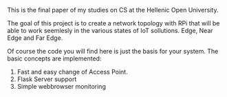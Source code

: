 This is the final paper of my studies on CS at the Hellenic Open University.

The goal of this project is to create a network topology with RPi that will be able to work seemlesly in the various states of IoT sollutions. Edge, Near Edge and Far Edge. 

Of course the code you will find here is just the basis for your system.
The basic concepts are implemented:
1. Fast and easy change of Access Point.
2. Flask Server support
3. Simple webbrowser monitoring
